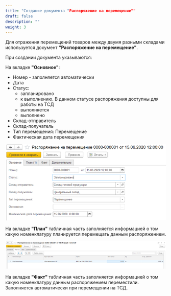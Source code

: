 ```yaml
---
title: "Создание документа "Распоряжение на перемещение""
draft: false
description: ""
weight: 3
---
```


Для отражения перемещений товаров между двумя разными складами используется документ **"Распоряжение на перемещение"**.

При создании документа указываются:

На вкладке **"Основное"**:

- Номер - заполняется автоматически
- Дата
- Статус:
    - запланировано
    - к выполнению. В данном статусе распоряжения доступны для работы на ТСД
    - выполняется
    - выполнено
- Склад-отправитель
- Склад-получатель
- Тип перемещения: Перемещение
- Фактическая дата перемещения

![1](1.png)

На вкладке **"План"** табличная часть заполняется информацией о том какую номенклатуру планируется перемещать данным распоряжением.

![2](2.png)

На вкладке **"Факт"** табличная часть заполняется информацией о том какую номенклатуру данным распоряжением переместили. Заполняется автоматически при перемещении на ТСД.

